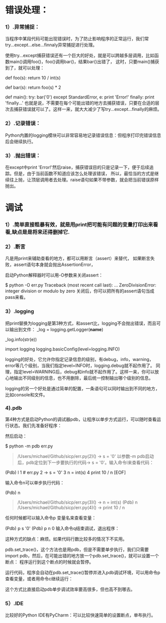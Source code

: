 # 错误处理：

### 1）.异常捕捉：

当程序中某段代码可能出现错误时，为了防止影响程序的正常运行，我们常try...except...else...finnaly异常捕捉进行处理。

使用try...except捕获错误还有一个巨大的好处，就是可以跨越多层调用，比如函数main()调用foo()，foo()调用bar()，结果bar()出错了，
这时，只要main()捕获到了，就可以处理：

def foo(s):
    return 10 / int(s)

def bar(s):
    return foo(s) * 2

def main():
    try:
        bar('0')
    except StandardError, e:
        print 'Error!'
    finally:
        print 'finally...'
也就是说，不需要在每个可能出错的地方去捕获错误，只要在合适的层次去捕获错误就可以了。这样一来，就大大减少了写try...except...finally的麻烦。

### 2）.记录错误：

Python内置的logging模块可以非常容易地记录错误信息：但程序打印完错误信息后会继续执行。

### 3）.抛出错误：

 在except中print 'Error!'然后raise，捕获错误目的只是记录一下，便于后续追踪。但是，由于当前函数不知道应该怎么处理该错误，
 所以，最恰当的方式是继续往上抛，让顶层调用者去处理。raise语句如果不带参数，就会把当前错误原样抛出。
 
 
 # 调试

### 1）.简单直接粗暴有效，就是用print把可能有问题的变量打印出来看看,缺点是是将来还得删掉它.

### 2）.断言
凡是用print来辅助查看的地方，都可以用断言（assert）来替代，
如果断言失败，assert语句本身就会抛出AssertionError，

启动Python解释器时可以用-O参数来关闭assert：

$ python -O err.py
Traceback (most recent call last):
  ...
ZeroDivisionError: integer division or modulo by zero
关闭后，你可以把所有的assert语句当成pass来看。

### 3）.logging
把print替换为logging是第3种方式，和assert比，logging不会抛出错误，而且可以输出到文件：
_log = logging.getLogger(__name__)

_log.info(str(e))

import logging
logging.basicConfig(level=logging.INFO)

logging的好处，它允许你指定记录信息的级别，有debug，info，warning，error等几个级别，当我们指定level=INFO时，logging.debug就不起作用了。
同理，指定level=WARNING后，debug和info就不起作用了。这样一来，你可以放心地输出不同级别的信息，也不用删除，最后统一控制输出哪个级别的信息。

logging的另一个好处是通过简单的配置，一条语句可以同时输出到不同的地方，比如console和文件。

### 4).pdb
第4种方式是启动Python的调试器pdb，让程序以单步方式运行，可以随时查看运行状态。我们先准备好程序：

然后启动：

$ python -m pdb err.py
> /Users/michael/Github/sicp/err.py(2)<module>()
-> s = '0'
以参数-m pdb启动后，pdb定位到下一步要执行的代码-> s = '0'。输入命令l来查看代码：

(Pdb) l
  1     # err.py
  2  -> s = '0'
  3     n = int(s)
  4     print 10 / n
[EOF]

输入命令n可以单步执行代码：

(Pdb) n
> /Users/michael/Github/sicp/err.py(3)<module>()
-> n = int(s)
(Pdb) n
> /Users/michael/Github/sicp/err.py(4)<module>()
-> print 10 / n

任何时候都可以输入命令p 变量名来查看变量：

(Pdb) p s
'0'
(Pdb) p n
0
输入命令q结束调试，退出程序：

这种方式的缺点：麻烦。如果代码行数比较多的情况下不实用。

pdb.set_trace()，这个方法也是用pdb，但是不需要单步执行，我们只需要import pdb，然后，在可能出错的地方放一个pdb.set_trace()，就可以设置一个断点：
程序运行到这个断点的时候就会暂停。


运行代码，程序会自动在pdb.set_trace()暂停并进入pdb调试环境，可以用命令p查看变量，或者用命令c继续运行：

这个方式比直接启动pdb单步调试效率要高很多，但也高不到哪去。

### 5）.IDE

比较好的Python IDE有PyCharm：可以比较快速简单的设置断点，单布执行。
